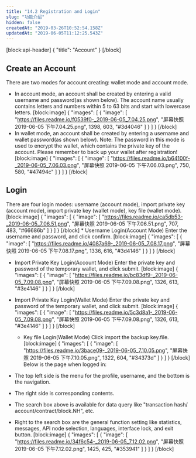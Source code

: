 ```yaml
---
title: "14.2 Registration and Login"
slug: "功能介绍"
hidden: false
createdAt: "2019-03-26T10:52:54.158Z"
updatedAt: "2019-06-05T11:12:25.543Z"
---
```

[block:api-header]
{
  "title": "Account"
}
[/block]

## Create an Account
There are two modes for account creating: wallet mode and account mode.

* In account mode, an account shall be created by entering a valid username and password(as shown below). 
The account name usually contains letters and numbers within 5 to 63 bits and start with lowercase letters.
[block:image]
{
  "images": [
    {
      "image": [
        "https://files.readme.io/f0539f0-_2019-06-05_7.04.25.png",
        "屏幕快照 2019-06-05 下午7.04.25.png",
        1398,
        603,
        "#3d4046"
      ]
    }
  ]
}
[/block]
* In wallet mode, an account shall be created by entering a username and wallet password(as shown below). Note: The password in this mode is used to encrypt the wallet, which contains the private key of the account. Please remember to back up your wallet after registration!
[block:image]
{
  "images": [
    {
      "image": [
        "https://files.readme.io/b64100f-_2019-06-05_7.06.03.png",
        "屏幕快照 2019-06-05 下午7.06.03.png",
        750,
        580,
        "#47494c"
      ]
    }
  ]
}
[/block]
## Login 

There are four login modes: username (account mode), import private key (account mode), import private key (wallet mode), key file (wallet mode).
[block:image]
{
  "images": [
    {
      "image": [
        "https://files.readme.io/ca5db53-_2019-06-05_7.06.51.png",
        "屏幕快照 2019-06-05 下午7.06.51.png",
        707,
        483,
        "#66686b"
      ]
    }
  ]
}
[/block]
    * Username Login(Account Mode) 
    Enter the username and password, and click confirm.
[block:image]
{
  "images": [
    {
      "image": [
        "https://files.readme.io/4087a69-_2019-06-05_7.08.17.png",
        "屏幕快照 2019-06-05 下午7.08.17.png",
        1336,
        616,
        "#3d4146"
      ]
    }
  ]
}
[/block]
  * Import Private Key Login(Account Mode)
    Enter the private key and password of the temporary wallet, and click submit.
[block:image]
{
  "images": [
    {
      "image": [
        "https://files.readme.io/bc83df9-_2019-06-05_7.09.08.png",
        "屏幕快照 2019-06-05 下午7.09.08.png",
        1326,
        613,
        "#3e4146"
      ]
    }
  ]
}
[/block]
  * Import Private Key Login(Wallet Mode)
    Enter the private key and password of the temporary wallet, and click submit.
[block:image]
{
  "images": [
    {
      "image": [
        "https://files.readme.io/5c3d8a1-_2019-06-05_7.09.08.png",
        "屏幕快照 2019-06-05 下午7.09.08.png",
        1326,
        613,
        "#3e4146"
      ]
    }
  ]
}
[/block]
    * Key file Login(Wallet Mode)
    Click import the backup key.file.
[block:image]
{
  "images": [
    {
      "image": [
        "https://files.readme.io/3bace09-_2019-06-05_7.10.05.png",
        "屏幕快照 2019-06-05 下午7.10.05.png",
        1322,
        604,
        "#34373d"
      ]
    }
  ]
}
[/block]
Below is the page when logged in:

* The top left side is the menu for the profile, username, and the bottom is the navigation.

* The right side is corresponding contents.

* The search box above is available for data query like "transaction hash/ account/contract/block.NH", etc.

* Right to the search box are the general function setting like statistics, messages, API node selection, languages, interface lock, and exit button.
[block:image]
{
  "images": [
    {
      "image": [
        "https://files.readme.io/34f6c54-_2019-06-05_7.12.02.png",
        "屏幕快照 2019-06-05 下午7.12.02.png",
        1425,
        425,
        "#353941"
      ]
    }
  ]
}
[/block]